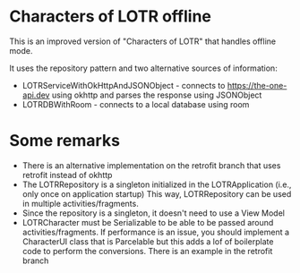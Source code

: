 # Characters of LOTR offline

This is an improved version of "Characters of LOTR" that handles offline mode.

It uses the repository pattern and two alternative sources of information:

* LOTRServiceWithOkHttpAndJSONObject - connects to https://the-one-api.dev using okhttp and parses the response using JSONObject
* LOTRDBWithRoom - connects to a local database using room

# Some remarks

* There is an alternative implementation on the retrofit branch that uses retrofit instead of okhttp
* The LOTRRepository is a singleton initialized in the LOTRApplication (i.e., only once on application startup)
This way, LOTRRepository can be used in multiple activities/fragments.
* Since the repository is a singleton, it doesn't need to use a View Model
* LOTRCharacter must be Serializable to be able to be passed around activities/fragments. If performance is an issue, 
you should implement a CharacterUI class that is Parcelable but this adds a lof of boilerplate code to perform the
conversions. There is an example in the retrofit branch
